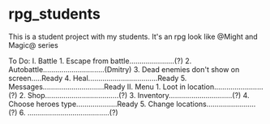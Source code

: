 # rpg_students

This is a student project with my students. 
It's an rpg look like @Might and Magic@ series

To Do:
  I. Battle
    1. Escape from battle......................(?)
    2. Autobattle..............................(Dmitry)
    3. Dead enemies don't show on screen.....Ready
    4. Heal..................................Ready
    5. Messages..............................Ready
  II. Menu 
    1. Loot in location........................(?)
    2. Shop....................................(?) 
    3. Inventory...............................(?)
    4. Choose heroes type....................Ready
    5. Change locations........................(?)
    6. ........................................(?)